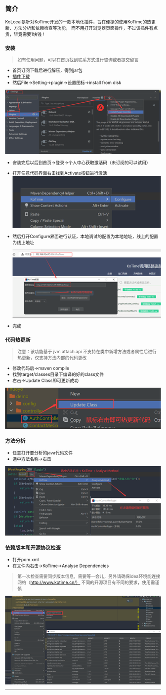 ## 简介

KoLocal是针对KoTime开发的一款本地化插件，旨在便捷的使用KoTime的热更新、方法分析和依赖检查等功能，
而不用打开浏览器页面操作，不过该插件有点贵，毕竟需要1块钱！

### 安装

> 如有使用问题，可以在首页找到联系方式进行咨询或者提交留言


* 首页订阅下载后进行解压，得到jar包
* [插件下载](http://www.kotime.cn/person)
* 然后File->Setting->plugin->设置图标->install from disk

![](koa.png)


* 安装完后以后到首页->登录->个人中心获取激活码（未订阅的可以试用）
* 打开任意代码界面右击找到Activate按钮进行激活
  ![](koc1.png)


* 然后打开Configure界面进行认证，本地调试的配置为本地地址，线上的配置为线上地址

  ![](koc.png)

* 完成



### 代码热更新

> 注意：该功能基于 jvm attach api 不支持在类中新增方法或者属性后进行热更新，仅支持方法内部的代码更改



* 修改代码后->maven compile
* 找到target/classes目录下编译的好的class文件
* 右击->Update Class即可更新成功

![](korgx.png)


### 方法分析

* 任意打开要分析的java代码文件
* 选中方法名称->右击

![](kofffx.png)

### 依赖版本和开源协议检查

* 打开pom.xml
* 在文件内右击->KoTime->Analyse Dependencies

> 第一次检查需要同步版本信息，需要等一会儿，另外请确保idea环境能连接网络（http://www.kotime.cn/）
> 不同的开源项目有不同的要求，使用需谨慎

![](ad.png)

---


